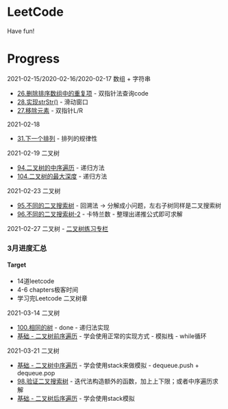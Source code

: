 # LeetCode
Have fun!

# Progress 
2021-02-15/2020-02-16/2020-02-17
数组 + 字符串
* [26.删除排序数组中的重复项](https://leetcode-cn.com/problems/remove-duplicates-from-sorted-array/submissions/) - 双指针法查询code
* [28.实现strStr()](https://leetcode-cn.com/problems/implement-strstr/) - 滑动窗口
* [27.移除元素](https://leetcode-cn.com/problems/remove-element/submissions/) - 双指针L/R

2021-02-18
* [31.下一个排列](https://leetcode-cn.com/problems/next-permutation/) - 排列的规律性 

2021-02-19
二叉树
* [94.二叉树的中序遍历](https://leetcode-cn.com/problems/binary-tree-inorder-traversal/) - 递归方法
* [104.二叉树的最大深度](https://leetcode-cn.com/problems/maximum-depth-of-binary-tree/) - 递归方法

2021-02-23
二叉树
* [95.不同的二叉搜索树](https://leetcode-cn.com/problems/unique-binary-search-trees/) - 回溯法 -> 分解成小问题，左右子树同样是二叉搜索树
* [96.不同的二叉搜索树-2](https://leetcode-cn.com/problems/unique-binary-search-trees/) - 卡特兰数 - 整理出递推公式即可求解

2021-02-27
二叉树 - [二叉树练习专栏](https://leetcode-cn.com/leetbook/read/data-structure-binary-tree/x63shc/)

### 3月进度汇总

#### Target 
* 14道leetcode
* 4-6 chapters极客时间
* 学习完Leetcode 二叉树章

2021-03-14
二叉树
* [100.相同的树](https://leetcode-cn.com/problems/same-tree/) - done - 递归法实现
* [基础 - 二叉树前序遍历](https://leetcode-cn.com/leetbook/read/data-structure-binary-tree/xeywh5/) - 学会使用正常的实现方式 - 模拟栈 - while循环

2021-03-21
二叉树
* [基础 - 二叉树中序遍历](https://leetcode-cn.com/leetbook/read/data-structure-binary-tree/xecaj6/) - 学会使用stack来做模拟 - dequeue.push + dequeue.pop
* [98.验证二叉搜索树](https://leetcode-cn.com/problems/validate-binary-search-tree/) - 迭代法构造额外的函数，加上上下限；或者中序遍历求解
* [基础 - 二叉树后序遍历](https://leetcode-cn.com/leetbook/read/data-structure-binary-tree/xebrb2/) - 学会使用stack模拟

